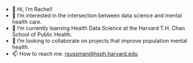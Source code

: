 - 👋 Hi, I’m Rachel!
- 👀 I’m interested in the intersection between data science and mental health care.
- 🌱 I’m currently learning Health Data Science at the Harvard T.H. Chan School of Public Health.
- 💞️ I’m looking to collaborate on projects that improve population mental health.
- 📫 How to reach me: rsussman@hsph.harvard.edu

<!---
rfsussman/rfsussman is a ✨ special ✨ repository because its `README.md` (this file) appears on your GitHub profile.
You can click the Preview link to take a look at your changes.
--->

